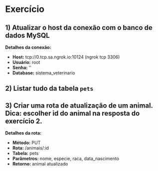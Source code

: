 # Exercício

## 1) Atualizar o host da conexão com o banco de dados MySQL

**Detalhes da conexão:**
- **Host:** tcp://0.tcp.sa.ngrok.io:10124 (ngrok tcp 3306)
- **Usuário:** root
- **Senha:** ''
- **Database:** sistema_veterinario

## 2) Listar tudo da tabela `pets`


## 3) Criar uma rota de atualização de um animal. Dica: escolher id do animal na resposta do exercício 2.

**Detalhes da rota:**
- **Método:** PUT
- **Rota:** /animais/:id
- **Tabela:** pets
- **Parâmetros:** nome, especie, raca, data_nascimento
- **Retorno:** animal atualizado
